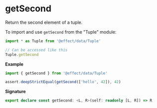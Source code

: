 # getSecond

Return the second element of a tuple.

To import and use `getSecond` from the "Tuple" module:

```ts
import * as Tuple from '@effect/data/Tuple'

// Can be accessed like this
Tuple.getSecond
```

**Example**

```ts
import { getSecond } from '@effect/data/Tuple'

assert.deepStrictEqual(getSecond(['hello', 42]), 42)
```

**Signature**

```ts
export declare const getSecond: <L, R>(self: readonly [L, R]) => R
```
